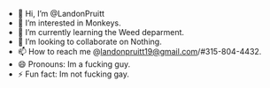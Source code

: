 - 👋 Hi, I’m @LandonPruitt
- 👀 I’m interested in Monkeys.
- 🌱 I’m currently learning the Weed deparment.
- 💞️ I’m looking to collaborate on Nothing.
- 📫 How to reach me @landonpruitt19@gmail.com/#315-804-4432.
- 😄 Pronouns: Im a fucking guy.
- ⚡ Fun fact: Im not fucking gay.

<!---
LandonPruitt/LandonPruitt is a ✨ special ✨ repository because its `README.md` (this file) appears on your GitHub profile.
You can click the Preview link to take a look at your changes.
--->

